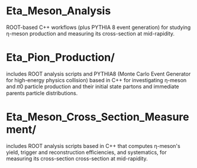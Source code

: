 # Eta_Meson_Analysis
ROOT-based C++ workflows (plus PYTHIA 8 event generation) for studying η-meson production and measuring its cross-section at mid-rapidity.

# Eta_Pion_Production/
includes ROOT analysis scripts and PYTHIA8 (Monte Carlo Event Generator for high-energy physics collision) based in C++ for investigating η-meson and 𝜋0 particle production and their initial state partons and immediate parents particle distributions.

# Eta_Meson_Cross_Section_Measurement/
includes ROOT analysis scripts based in C++ that computes η-meson's yield, trigger and reconstruction efficiencies, and systematics, for measuring its cross-section cross-section at mid-rapidity.